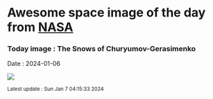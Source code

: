 
# Awesome space image of the day from [NASA](https://api.nasa.gov/)

### Today image : The Snows of Churyumov-Gerasimenko
Date : 2024-01-06

![](https://www.youtube.com/embed/PpyPgJHKxSw?rel=0)

<small>Latest update : Sun Jan  7 04:15:33 2024</small>
        
